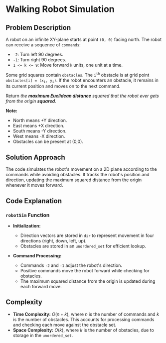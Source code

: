 # Walking Robot Simulation

## Problem Description

A robot on an infinite XY-plane starts at point `(0, 0)` facing north. The robot can receive a sequence of `commands`:

- `-2`: Turn left 90 degrees.
- `-1`: Turn right 90 degrees.
- `1 <= k <= 9`: Move forward `k` units, one unit at a time.

Some grid squares contain `obstacles`. The `i`<sup>`th`</sup> obstacle is at grid point `obstacles[i] = (x`<sub>`i`</sub>`, y`<sub>`i`</sub>`)`. If the robot encounters an obstacle, it remains in its current position and moves on to the next command.

Return *the **maximum Euclidean distance** squared that the robot ever gets from the origin **squared***.

**Note:**

- North means +Y direction.
- East means +X direction.
- South means -Y direction.
- West means -X direction.
- Obstacles can be present at (0,0).

## Solution Approach

The code simulates the robot's movement on a 2D plane according to the commands while avoiding obstacles. It tracks the robot's position and direction, updating the maximum squared distance from the origin whenever it moves forward.

## Code Explanation

### `robotSim` Function

- **Initialization:**
  - Direction vectors are stored in `dir` to represent movement in four directions (right, down, left, up).
  - Obstacles are stored in an `unordered_set` for efficient lookup.

- **Command Processing:**
  - Commands `-2` and `-1` adjust the robot's direction.
  - Positive commands move the robot forward while checking for obstacles.
  - The maximum squared distance from the origin is updated during each forward move.

## Complexity

- **Time Complexity:** $O(n + k)$, where $n$ is the number of commands and $k$ is the number of obstacles. This accounts for processing commands and checking each move against the obstacle set.
- **Space Complexity:** $O(k)$, where $k$ is the number of obstacles, due to storage in the `unordered_set`.
